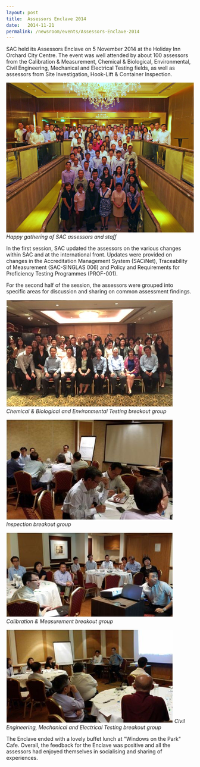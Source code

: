 ```yaml
---
layout: post
title:  Assessors Enclave 2014
date:   2014-11-21
permalink: /newsroom/events/Assessors-Enclave-2014
---
```


SAC held its Assessors Enclave on 5 November 2014 at the Holiday Inn Orchard City Centre. The event was well attended by about 100 assessors from the Calibration & Measurement, Chemical & Biological, Environmental, Civil Engineering, Mechanical and Electrical Testing fields, as well as assessors from Site Investigation, Hook-Lift & Container Inspection.

![group1](/images/press-release/photos/Group1.JPG)
*Happy gathering of SAC assessors and staff*

In the first session, SAC updated the assessors on the various changes within SAC and at the international front.  Updates were provided on changes in the Accreditation Management System (SACiNet), Traceability of Measurement (SAC-SINGLAS 006) and Policy and Requirements for Proficiency Testing Programmes (PROF-001).
 
For the second half of the session, the assessors were grouped into specific areas for discussion and sharing on common assessment findings.

![cb-n-env](/images/press-release/photos/CB-n-Env-Testing-breakout-grp.jpg)
*Chemical & Biological and Environmental Testing breakout group*

![IB](/images/press-release/photos/IB-breakout-grp.jpg)
*Inspection breakout group*

![CM](/images/press-release/photos/CM-breakout-grp.jpg)
*Calibration & Measurement breakout group*

![CE-Mech-and-Testing](/images/press-release/photos/CE-Mech-and-Testing-breakout-group.jpg)
*Civil Engineering, Mechanical and Electrical Testing breakout group*

The Enclave ended with a lovely buffet lunch at "Windows on the Park" Cafe. Overall, the feedback for the Enclave was positive and all the assessors had enjoyed themselves in socialising and sharing of experiences.
